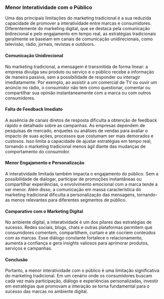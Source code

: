 
### Menor Interatividade com o Público

Uma das principais limitações do marketing tradicional é a sua reduzida capacidade de promover a interatividade entre marcas e consumidores. Diferentemente do marketing digital, que se destaca pela comunicação bidirecional e pelo engajamento em tempo real, as estratégias tradicionais geralmente se baseiam em canais de comunicação unidirecionais, como televisão, rádio, jornais, revistas e outdoors.

#### Comunicação Unidirecional

No marketing tradicional, a mensagem é transmitida de forma linear: a empresa divulga seu produto ou serviço e o público recebe a informação de maneira passiva, sem a possibilidade de responder ou interagir imediatamente. Por exemplo, ao assistir a um comercial de TV ou ouvir um anúncio no rádio, o consumidor não tem como questionar, comentar ou compartilhar sua opinião instantaneamente com a marca ou com outros consumidores.

#### Falta de Feedback Imediato

A ausência de canais diretos de resposta dificulta a obtenção de feedback rápido e detalhado sobre as campanhas. As empresas dependem de pesquisas de mercado, enquetes ou análises de vendas para avaliar o impacto de suas ações, processos que costumam ser mais demorados e custosos. Isso limita a capacidade de ajustar estratégias em tempo real, tornando o marketing tradicional menos ágil diante das mudanças de comportamento do consumidor.

#### Menor Engajamento e Personalização

A interatividade limitada também impacta o engajamento do público. Sem a possibilidade de dialogar, participar de promoções instantâneas ou compartilhar experiências, o envolvimento emocional com a marca tende a ser menor. Além disso, a comunicação em massa característica do marketing tradicional dificulta a personalização das mensagens, tornando-as menos relevantes para diferentes segmentos de público.

#### Comparativo com o Marketing Digital

No ambiente digital, a interatividade é um dos pilares das estratégias de sucesso. Redes sociais, blogs, chats e outras plataformas permitem que consumidores comentem, compartilhem, curtam e até cocriem conteúdos com as marcas. Esse diálogo constante fortalece o relacionamento, aumenta a confiança e gera insights valiosos para aprimorar produtos, serviços e campanhas.

#### Conclusão

Portanto, a menor interatividade com o público é uma limitação significativa do marketing tradicional. Em um cenário onde os consumidores buscam cada vez mais participação, diálogo e experiências personalizadas, investir em estratégias que promovam a interação se torna fundamental para o sucesso das marcas no ambiente digital.
```
